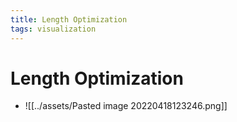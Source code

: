 ```yaml
---
title: Length Optimization
tags: visualization
---
```


# Length Optimization
- ![[../assets/Pasted image 20220418123246.png]]





















